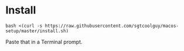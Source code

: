Install
=
`bash <(curl -s https://raw.githubusercontent.com/sgtcoolguy/macos-setup/master/install.sh)`

Paste that in a Terminal prompt.
